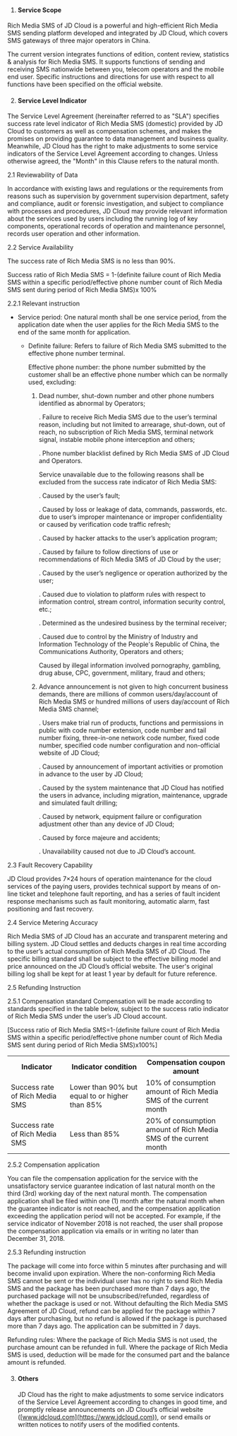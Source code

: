 1. #### Service Scope

  Rich Media SMS of JD Cloud is a powerful and high-efficient Rich Media SMS sending platform developed and integrated by JD Cloud, which covers SMS gateways of three major operators in China.

  The current version integrates functions of edition, content review, statistics & analysis for Rich Media SMS. It supports functions of sending and receiving SMS nationwide between you, telecom operators and the mobile end user. Specific instructions and directions for use with respect to all functions have been specified on the official website.

  

2. #### Service Level Indicator

  The Service Level Agreement (hereinafter referred to as "SLA") specifies success rate level indicator of Rich Media SMS (domestic) provided by JD Cloud to customers as well as compensation schemes, and makes the promises on providing guarantee to data management and business quality. Meanwhile, JD Cloud has the right to make adjustments to some service indicators of the Service Level Agreement according to changes. Unless otherwise agreed, the "Month" in this Clause refers to the natural month.

  

   2.1 Reviewability of Data

   In accordance with existing laws and regulations or the requirements from reasons such as supervision by government supervision department, safety and compliance, audit or forensic investigation, and subject to compliance with processes and procedures, JD Cloud may provide relevant information about the services used by users including the running log of key components, operational records of operation and maintenance personnel, records user operation and other information.

  

   2.2 Service Availability

   The success rate of Rich Media SMS is no less than 90%.

   Success ratio of Rich Media SMS = 1-(definite failure count of Rich Media SMS within a specific period/effective phone number count of Rich Media SMS sent during period of Rich Media SMS)x 100%

  

 2.2.1 Relevant instruction

- Service period: One natural month shall be one service period, from the application date when the user applies for the Rich Media SMS to the end of the same month for application.

  - Definite failure: Refers to failure of Rich Media SMS submitted to the effective phone number terminal.

    Effective phone number: the phone number submitted by the customer shall be an effective phone number which can be normally used, excluding:

    1. Dead number, shut-down number and other phone numbers identified as abnormal by Operators;

       .	Failure to receive Rich Media SMS due to the user’s terminal reason, including but not limited to arrearage, shut-down, out of reach, no subscription of Rich Media SMS, terminal network signal, instable mobile phone interception and others;

       .	Phone number blacklist defined by Rich Media SMS of JD Cloud and Operators.

       Service unavailable due to the following reasons shall be excluded from the success rate indicator of Rich Media SMS:

       .	Caused by the user’s fault;

       .	Caused by loss or leakage of data, commands, passwords, etc. due to user’s improper maintenance or improper confidentiality or caused by verification code traffic refresh;

       .	Caused by hacker attacks to the user’s application program;

       .	Caused by failure to follow directions of use or recommendations of Rich Media SMS of JD Cloud by the user;

       .	Caused by the user’s negligence or operation authorized by the user;

       .	Caused due to violation to platform rules with respect to information control, stream control, information security control, etc.;

       .	Determined as the undesired business by the terminal receiver;

       .	Caused due to control by the Ministry of Industry and Information Technology of the People's Republic of China, the Communications Authority, Operators and others;

       Caused by illegal information involved pornography, gambling, drug abuse, CPC, government, military, fraud and others;

     0. Advance announcement is not given to high concurrent business demands, there are millions of common users/day/account of Rich Media SMS or hundred millions of users day/account of Rich Media SMS channel;

          .	Users make trial run of products, functions and permissions in public with code number extension, code number and tail number fixing, three-in-one network code number, fixed code number, specified code number configuration and non-official website of JD Cloud;

          .	Caused by announcement of important activities or promotion in advance to the user by JD Cloud;

          .	Caused by the system maintenance that JD Cloud has notified the users in advance, including migration, maintenance, upgrade and simulated fault drilling;

          .	Caused by network, equipment failure or configuration adjustment other than any device of JD Cloud;

          .	Caused by force majeure and accidents;

          .	Unavailability caused not due to JD Cloud’s account.

          

 2.3 Fault Recovery Capability

 JD Cloud provides 7×24 hours of operation maintenance for the cloud services of the paying users, provides technical support by means of on-line ticket and telephone fault reporting, and has a series of fault incident response mechanisms such as fault monitoring, automatic alarm, fast positioning and fast recovery.

>

   2.4 Service Metering Accuracy

   Rich Media SMS of JD Cloud has an accurate and transparent metering and billing system. JD Cloud settles and deducts charges in real time according to the user’s actual consumption of Rich Media SMS of JD Cloud. The specific billing standard shall be subject to the effective billing model and price announced on the JD Cloud’s official website. The user's original billing log shall be kept for at least 1 year by default for future reference.



   2.5 Refunding Instruction

   2.5.1 Compensation standard
   Compensation will be made according to standards specified in the table below, subject to the success ratio indicator of Rich Media SMS under the user’s JD Cloud account.

   [Success ratio of Rich Media SMS=1-(definite failure count of Rich Media SMS within a specific period/effective phone number count of Rich Media SMS sent during period of Rich Media SMS)x100%]

   <table>
           <tr align="center">
               <th width="200">Indicator</th>
               <th width="300">Indicator condition</th>
               <th width="300">Compensation coupon amount</th>
           </tr>
           <tr>
               <td>Success rate of Rich Media SMS</td>
               <td>Lower than 90% but equal to or higher than 85%</td>
               <td>10% of consumption amount of Rich Media SMS of the current month</td>
           </tr>
           <tr>
               <td>Success rate of Rich Media SMS</td>
               <td>Less than 85%</td>
               <td>20% of consumption amount of Rich Media SMS of the current month</td>
           </tr>
   </table>

   2.5.2 Compensation application

   You can file the compensation application for the service with the unsatisfactory service guarantee indication of last natural month on the third (3rd) working day of the next natural month. The compensation application shall be filed within one (1) month after the natural month when the guarantee indicator is not reached, and the compensation application exceeding the application period will not be accepted. For example, if the service indicator of November 2018 is not reached, the user shall propose the compensation application via emails or in writing no later than December 31, 2018.



   2.5.3 Refunding instruction

   The package will come into force within 5 minutes after purchasing and will become invalid upon expiration. Where the non-conforming Rich Media SMS cannot be sent or the individual user has no right to send Rich Media SMS and the package has been purchased more than 7 days ago, the purchased package will not be unsubscribed/refunded, regardless of whether the package is used or not. Without defaulting the Rich Media SMS Agreement of JD Cloud, refund can be applied for the package within 7 days after purchasing, but no refund is allowed if the package is purchased more than 7 days ago. The application can be submitted in 7 days.

   Refunding rules: Where the package of Rich Media SMS is not used, the purchase amount can be refunded in full. Where the package of Rich Media SMS is used, deduction will be made for the consumed part and the balance amount is refunded.



3. #### Others

     JD Cloud has the right to make adjustments to some service indicators of the Service Level Agreement according to changes in good time, and promptly release announcements on JD Cloud’s official website ([www.jdcloud.com](https://www.jdcloud.com)), or send emails or written notices to notify users of the modified contents.
     
     
     
     
     
     
     
     
     
     
     
     
     


     
     

